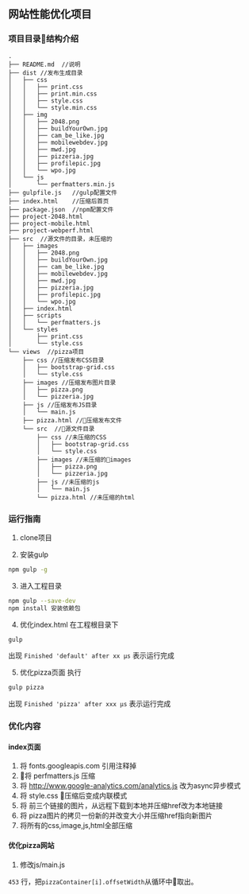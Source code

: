 ## 网站性能优化项目

### 项目目录结构介绍

```
.
├── README.md  //说明
├── dist //发布生成目录
│   ├── css
│   │   ├── print.css
│   │   ├── print.min.css
│   │   ├── style.css
│   │   └── style.min.css
│   ├── img
│   │   ├── 2048.png
│   │   ├── buildYourOwn.jpg
│   │   ├── cam_be_like.jpg
│   │   ├── mobilewebdev.jpg
│   │   ├── mwd.jpg
│   │   ├── pizzeria.jpg
│   │   ├── profilepic.jpg
│   │   └── wpo.jpg
│   └── js
│       └── perfmatters.min.js
├── gulpfile.js   //gulp配置文件
├── index.html    //压缩后首页
├── package.json  //npm配置文件
├── project-2048.html
├── project-mobile.html
├── project-webperf.html
├── src  //源文件的目录，未压缩的
│   ├── images
│   │   ├── 2048.png
│   │   ├── buildYourOwn.jpg
│   │   ├── cam_be_like.jpg
│   │   ├── mobilewebdev.jpg
│   │   ├── mwd.jpg
│   │   ├── pizzeria.jpg
│   │   ├── profilepic.jpg
│   │   └── wpo.jpg
│   ├── index.html
│   ├── scripts
│   │   └── perfmatters.js
│   └── styles
│       ├── print.css
│       └── style.css
└── views  //pizza项目
    ├── css //压缩发布CSS目录
    │   ├── bootstrap-grid.css
    │   └── style.css
    ├── images //压缩发布图片目录
    │   ├── pizza.png
    │   └── pizzeria.jpg
    ├── js //压缩发布JS目录
    │   └── main.js
    ├── pizza.html //压缩发布文件
    └── src  //源文件目录
        ├── css //未压缩的CSS
        │   ├── bootstrap-grid.css
        │   └── style.css
        ├── images //未压缩的images
        │   ├── pizza.png
        │   └── pizzeria.jpg
        ├── js //未压缩的js
        │   └── main.js
        └── pizza.html //未压缩的html
```

### 运行指南

1. clone项目

2. 安装gulp

```bash
npm gulp -g
```

3. 进入工程目录

```bash
npm gulp --save-dev
npm install 安装依赖包
```

4. 优化index.html
在工程根目录下
```bash
gulp
```
出现 `Finished 'default' after xx μs` 表示运行完成

5. 优化pizza页面
执行
```bash
gulp pizza
```
出现 `Finished 'pizza' after xxx μs` 表示运行完成


### 优化内容
#### index页面

1. 将 fonts.googleapis.com 引用注释掉
2. 将 perfmatters.js 压缩
3. 将 http://www.google-analytics.com/analytics.js 改为async异步模式
4. 将 style.css 压缩后变成内联模式
5. 将 前三个链接的图片，从远程下载到本地并压缩href改为本地链接
6. 将 pizza图片的拷贝一份新的并改变大小并压缩href指向新图片
7. 将所有的css,image,js,html全部压缩

#### 优化pizza网站

1. 修改js/main.js

`453` 行，把```pizzaContainer[i].offsetWidth```从循环中取出。
